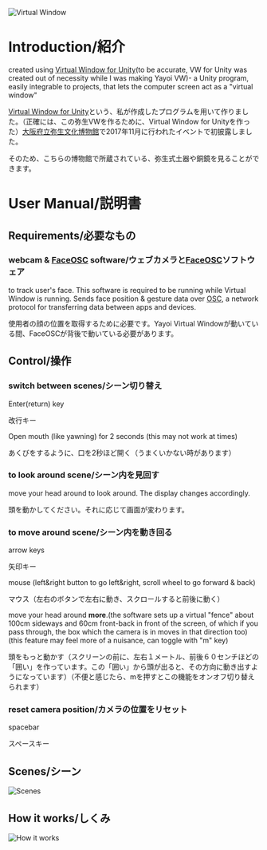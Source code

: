 ![Virtual Window](https://github.com/Yasu31/Yayoi-Virtual-Window/blob/master/images/3.png)
# Introduction/紹介
created using [Virtual Window for Unity](https://github.com/Yasu31/Virtual-Window-for-Unity)(to be accurate, VW for Unity was created out of necessity while I was making Yayoi VW)- a Unity program, easily integrable to projects, that lets the computer screen act as a "virtual window"

[Virtual Window for Unity](https://github.com/Yasu31/Virtual-Window-for-Unity)という、私が作成したプログラムを用いて作りました。（正確には、この弥生VWを作るために、Virtual Window for Unityを作った）[大阪府立弥生文化博物館](http://www.kanku-city.or.jp/yayoi/)で2017年11月に行われたイベントで初披露しました。

そのため、こちらの博物館で所蔵されている、弥生式土器や銅鏡を見ることができます。
# User Manual/説明書
## Requirements/必要なもの
### webcam & [FaceOSC](https://github.com/kylemcdonald/ofxFaceTracker/releases) software/ウェブカメラと[FaceOSC](https://github.com/kylemcdonald/ofxFaceTracker/releases)ソフトウェア
to track user's face. This software is required to be running while Virtual Window is running. Sends face position & gesture data over [OSC](http://opensoundcontrol.org/introduction-osc), a network protocol for transferring data between apps and devices.

使用者の顔の位置を取得するために必要です。Yayoi Virtual Windowが動いている間、FaceOSCが背後で動いている必要があります。
## Control/操作

### switch between scenes/シーン切り替え
Enter(return) key

改行キー

Open mouth (like yawning) for 2 seconds (this may not work at times)

あくびをするように、口を2秒ほど開く（うまくいかない時があります）
### to look around scene/シーン内を見回す
move your head around to look around. The display changes accordingly.

頭を動かしてください。それに応じて画面が変わります。

### to move around scene/シーン内を動き回る
arrow keys

矢印キー

mouse (left&right button to go left&right, scroll wheel to go forward & back)

マウス（左右のボタンで左右に動き、スクロールすると前後に動く）

move your head around **more**.(the software sets up a virtual "fence" about 100cm sideways and 60cm front-back in front of the screen, of which if you pass through, the box which the camera is in moves in that direction too)(this feature may feel more of a nuisance, can toggle with "m" key)

頭をもっと動かす（スクリーンの前に、左右１メートル、前後６０センチほどの「囲い」を作っています。この「囲い」から頭が出ると、その方向に動き出すようになっています）（不便と感じたら、mを押すとこの機能をオンオフ切り替えられます）

### reset camera position/カメラの位置をリセット
spacebar

スペースキー
## Scenes/シーン
![Scenes](https://github.com/Yasu31/Yayoi-Virtual-Window/blob/master/images/2.png)

## How it works/しくみ
![How it works](https://github.com/Yasu31/Yayoi-Virtual-Window/blob/master/images/1.png)
